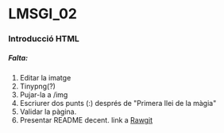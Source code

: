 # LMSGI_02
### Introducció HTML

##### Falta:
1. Editar la imatge
1. Tinypng(?)
1. Pujar-la a /img
1. Escriurer dos punts (:) després de "Primera llei de la màgia"
1. Validar la pàgina.
1. Presentar README decent. link a [Rawgit](https://rawgit.com/2aven/LMSGI_02/master/index.html)
